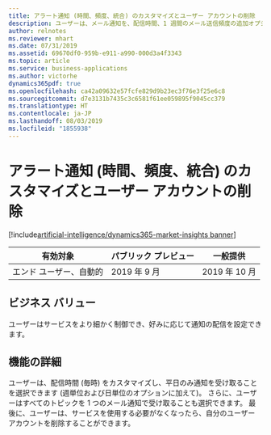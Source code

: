 ```yaml
---
title: アラート通知 (時間、頻度、統合) のカスタマイズとユーザー アカウントの削除
description: ユーザーは、メール通知を、配信時間、1 週間のメール送信頻度の追加オプション (平日のみ)、およびすべてのトピック アラートを 1 つのメール通知にまとめる機能を使用して、カスタマイズできるようになります。  また、ユーザーはユーザー アカウントを削除することもできます。
author: relnotes
ms.reviewer: mhart
ms.date: 07/31/2019
ms.assetid: 69670df0-959b-e911-a990-000d3a4f3343
ms.topic: article
ms.service: business-applications
ms.author: victorhe
dynamics365pdf: true
ms.openlocfilehash: ca42a09632e57fcfe829d9b23ec3f76e3f25e6c8
ms.sourcegitcommit: d7e3131b7435c3c6581f61ee059895f9045cc379
ms.translationtype: HT
ms.contentlocale: ja-JP
ms.lasthandoff: 08/03/2019
ms.locfileid: "1855938"
---
```

# <a name="customize-alert-notifications-time-frequency-and-consolidation-and-delete-user-accounts"></a>アラート通知 (時間、頻度、統合) のカスタマイズとユーザー アカウントの削除
[!include[artificial-intelligence/dynamics365-market-insights banner](../includes/artificial-intelligence/dynamics365-market-insights.md)]

| 有効対象    |  パブリック プレビュー | 一般提供 | 
| ---------- | ---------- |---------- |
|エンド ユーザー、自動的|2019 年 9 月| 2019 年 10 月|


## <a name="business-value"></a>ビジネス バリュー
<!-- bv start -->
ユーザーはサービスをより細かく制御でき、好みに応じて通知の配信を設定できます。
<!-- bv end -->



## <a name="feature-details"></a>機能の詳細
<!--feature detail start -->
ユーザーは、配信時間 (毎時) をカスタマイズし、平日のみ通知を受け取ることを選択できます (週単位および日単位のオプションに加えて)。 さらに、ユーザーはすべてのトピックを 1 つのメール通知で受け取ることも選択できます。  最後に、ユーザーは、サービスを使用する必要がなくなったら、自分のユーザー アカウントを削除することができます。
<!--feature detail end -->











